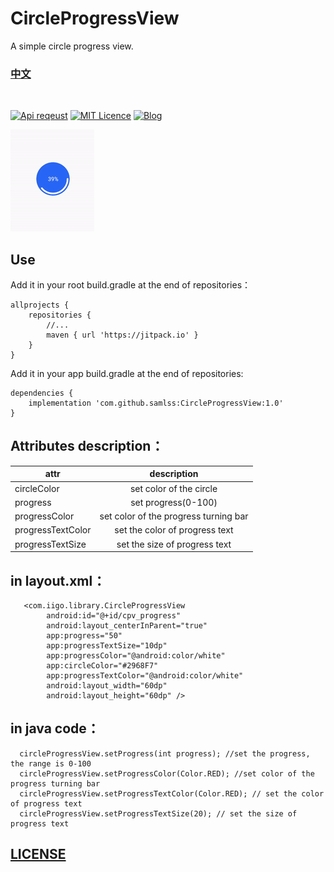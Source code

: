 # CircleProgressView
A simple circle progress view.


### [中文](https://github.com/samlss/CircleProgressView/blob/master/README-ZH.md) 
<br>

[![Api reqeust](https://img.shields.io/badge/api-1+-green.svg)](https://github.com/samlss/CircleProgressView)  [![MIT Licence](https://badges.frapsoft.com/os/mit/mit.svg?v=103)](https://github.com/samlss/CircleProgressView/blob/master/LICENSE) [![Blog](https://img.shields.io/badge/samlss-blog-orange.svg)](https://blog.csdn.net/Samlss)


![screenshot](https://github.com/samlss/CircleProgressView/blob/master/screenshots/screenshot1.gif)


## Use <br>
Add it in your root build.gradle at the end of repositories：
```
allprojects {
    repositories {
        //...
        maven { url 'https://jitpack.io' }
    }
}
```

Add it in your app build.gradle at the end of repositories:
```
dependencies {
    implementation 'com.github.samlss:CircleProgressView:1.0'
}
```

## Attributes description：

| attr        | description           |
| ------------- |:-------------:|
| circleColor      | set color of the circle |
| progress | set progress(0-100) |
| progressColor | set color of the progress turning bar |
| progressTextColor | set the color of progress text |
| progressTextSize | set the size of progress text |


## in layout.xml：
```
   <com.iigo.library.CircleProgressView
        android:id="@+id/cpv_progress"
        android:layout_centerInParent="true"
        app:progress="50"
        app:progressTextSize="10dp"
        app:progressColor="@android:color/white"
        app:circleColor="#2968F7"
        app:progressTextColor="@android:color/white"
        android:layout_width="60dp"
        android:layout_height="60dp" />
```

## in java code：
```
  circleProgressView.setProgress(int progress); //set the progress, the range is 0-100
  circleProgressView.setProgressColor(Color.RED); //set color of the progress turning bar
  circleProgressView.setProgressTextColor(Color.RED); // set the color of progress text 
  circleProgressView.setProgressTextSize(20); // set the size of progress text
```


## [LICENSE](https://github.com/samlss/CircleProgressView/blob/master/LICENSE)
